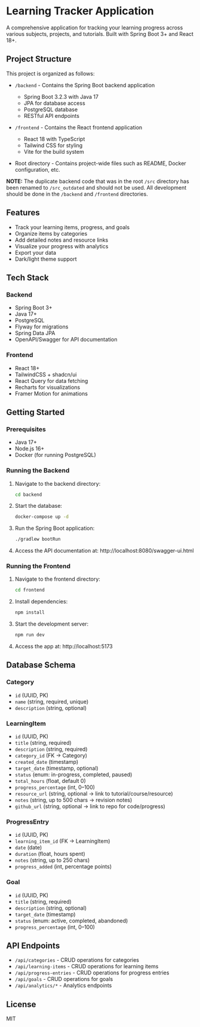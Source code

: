 # Learning Tracker Application

A comprehensive application for tracking your learning progress across various subjects, projects, and tutorials. Built with Spring Boot 3+ and React 18+.

## Project Structure

This project is organized as follows:

- `/backend` - Contains the Spring Boot backend application
  - Spring Boot 3.2.3 with Java 17
  - JPA for database access
  - PostgreSQL database
  - RESTful API endpoints
  
- `/frontend` - Contains the React frontend application
  - React 18 with TypeScript
  - Tailwind CSS for styling
  - Vite for the build system

- Root directory - Contains project-wide files such as README, Docker configuration, etc.

**NOTE:** The duplicate backend code that was in the root `/src` directory has been renamed to `/src_outdated` and should not be used. All development should be done in the `/backend` and `/frontend` directories.

## Features

- Track your learning items, progress, and goals
- Organize items by categories
- Add detailed notes and resource links
- Visualize your progress with analytics
- Export your data
- Dark/light theme support

## Tech Stack

### Backend
- Spring Boot 3+
- Java 17+
- PostgreSQL
- Flyway for migrations
- Spring Data JPA
- OpenAPI/Swagger for API documentation

### Frontend
- React 18+
- TailwindCSS + shadcn/ui
- React Query for data fetching
- Recharts for visualizations
- Framer Motion for animations

## Getting Started

### Prerequisites
- Java 17+
- Node.js 16+
- Docker (for running PostgreSQL)

### Running the Backend

1. Navigate to the backend directory:
   ```bash
   cd backend
   ```

2. Start the database:
   ```bash
   docker-compose up -d
   ```

3. Run the Spring Boot application:
   ```bash
   ./gradlew bootRun
   ```

4. Access the API documentation at: http://localhost:8080/swagger-ui.html

### Running the Frontend

1. Navigate to the frontend directory:
   ```bash
   cd frontend
   ```

2. Install dependencies:
   ```bash
   npm install
   ```

3. Start the development server:
   ```bash
   npm run dev
   ```

4. Access the app at: http://localhost:5173

## Database Schema

### Category
- `id` (UUID, PK)
- `name` (string, required, unique)
- `description` (string, optional)

### LearningItem
- `id` (UUID, PK)
- `title` (string, required)
- `description` (string, required)
- `category_id` (FK → Category)
- `created_date` (timestamp)
- `target_date` (timestamp, optional)
- `status` (enum: in-progress, completed, paused)
- `total_hours` (float, default 0)
- `progress_percentage` (int, 0–100)
- `resource_url` (string, optional → link to tutorial/course/resource)
- `notes` (string, up to 500 chars → revision notes)
- `github_url` (string, optional → link to repo for code/progress)

### ProgressEntry
- `id` (UUID, PK)
- `learning_item_id` (FK → LearningItem)
- `date` (date)
- `duration` (float, hours spent)
- `notes` (string, up to 250 chars)
- `progress_added` (int, percentage points)

### Goal
- `id` (UUID, PK)
- `title` (string, required)
- `description` (string, optional)
- `target_date` (timestamp)
- `status` (enum: active, completed, abandoned)
- `progress_percentage` (int, 0–100)

## API Endpoints

- `/api/categories` - CRUD operations for categories
- `/api/learning-items` - CRUD operations for learning items
- `/api/progress-entries` - CRUD operations for progress entries
- `/api/goals` - CRUD operations for goals
- `/api/analytics/*` - Analytics endpoints

## License

MIT
